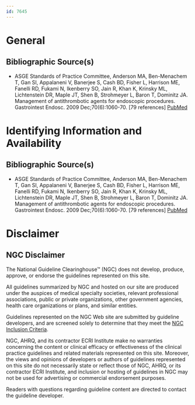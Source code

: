 ```yaml
---
id: 7645
---
```


# General

## Bibliographic Source(s)

- ASGE Standards of Practice Committee, Anderson MA, Ben-Menachem T, Gan SI, Appalaneni V, Banerjee S, Cash BD, Fisher L, Harrison ME, Fanelli RD, Fukami N, Ikenberry SO, Jain R, Khan K, Krinsky ML, Lichtenstein DR, Maple JT, Shen B, Strohmeyer L, Baron T, Dominitz JA. Management of antithrombotic agents for endoscopic procedures. Gastrointest Endosc. 2009 Dec;70(6):1060-70. [79 references] [ PubMed ](http://www.ncbi.nlm.nih.gov/entrez/query.fcgi?cmd=Retrieve&db=pubmed&dopt=Abstract&list_uids=19889407)

# Identifying Information and Availability

## Bibliographic Source(s)

- ASGE Standards of Practice Committee, Anderson MA, Ben-Menachem T, Gan SI, Appalaneni V, Banerjee S, Cash BD, Fisher L, Harrison ME, Fanelli RD, Fukami N, Ikenberry SO, Jain R, Khan K, Krinsky ML, Lichtenstein DR, Maple JT, Shen B, Strohmeyer L, Baron T, Dominitz JA. Management of antithrombotic agents for endoscopic procedures. Gastrointest Endosc. 2009 Dec;70(6):1060-70. [79 references] [ PubMed ](http://www.ncbi.nlm.nih.gov/entrez/query.fcgi?cmd=Retrieve&db=pubmed&dopt=Abstract&list_uids=19889407)

# Disclaimer

## NGC Disclaimer

The National Guideline Clearinghouse™ (NGC) does not develop, produce, approve, or endorse the guidelines represented on this site.

All guidelines summarized by NGC and hosted on our site are produced under the auspices of medical specialty societies, relevant professional associations, public or private organizations, other government agencies, health care organizations or plans, and similar entities.

Guidelines represented on the NGC Web site are submitted by guideline developers, and are screened solely to determine that they meet the [NGC Inclusion Criteria](/help-and-about/summaries/inclusion-criteria).

NGC, AHRQ, and its contractor ECRI Institute make no warranties concerning the content or clinical efficacy or effectiveness of the clinical practice guidelines and related materials represented on this site. Moreover, the views and opinions of developers or authors of guidelines represented on this site do not necessarily state or reflect those of NGC, AHRQ, or its contractor ECRI Institute, and inclusion or hosting of guidelines in NGC may not be used for advertising or commercial endorsement purposes.

Readers with questions regarding guideline content are directed to contact the guideline developer.

